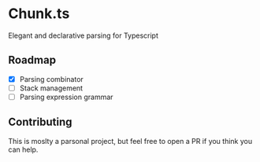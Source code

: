 # Chunk.ts

Elegant and declarative parsing for Typescript

## Roadmap

- [x] Parsing combinator
- [ ] Stack management
- [ ] Parsing expression grammar

## Contributing

This is moslty a parsonal project, but feel free to open a PR if you think you can help.
